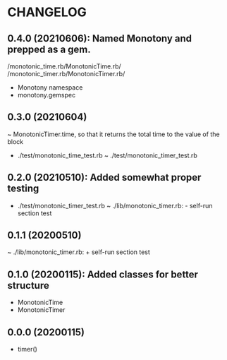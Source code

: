# CHANGELOG

## 0.4.0 (20210606): Named Monotony and prepped as a gem.
/monotonic_time.rb/MonotonicTime.rb/
/monotonic_timer.rb/MonotonicTimer.rb/
+ Monotony namespace
+ monotony.gemspec

## 0.3.0 (20210604)
~ MonotonicTimer.time, so that it returns the total time to the value of the block
+ ./test/monotonic_time_test.rb
~ ./test/monotonic_timer_test.rb

## 0.2.0 (20210510): Added somewhat proper testing
+ ./test/monotonic_timer_test.rb
~ ./lib/monotonic_timer.rb: - self-run section test

## 0.1.1 (20200510)
~ ./lib/monotonic_timer.rb: + self-run section test

## 0.1.0 (20200115): Added classes for better structure
+ MonotonicTime
+ MonotonicTimer

## 0.0.0 (20200115)
+ timer()
